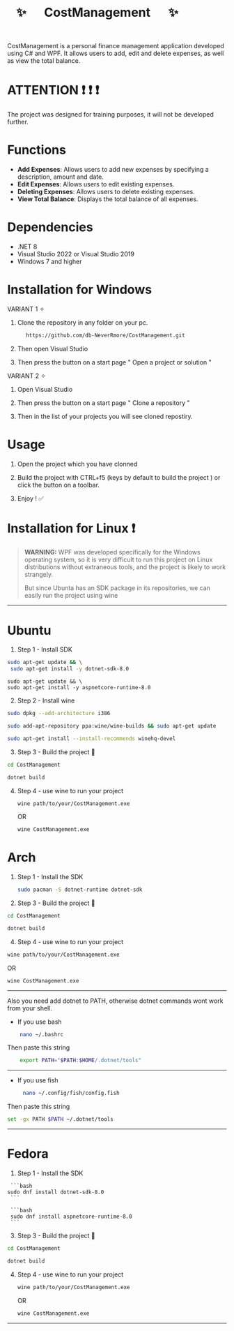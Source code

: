 
#  ⁣⁣⁣⁣⁣⁣⠀⠀⠀⠀⠀⠀⠀⠀⠀⠀⠀⠀⠀⠀⠀⠀⠀⠀⠀⠀⠀⠀⠀⠀⠀⠀⠀⠀⠀⠀⠀⠀⠀⠀⠀⠀⠀⠀⠀⠀⠀⠀⠀⠀⠀⠀⠀⠀⠀✨⠀⠀CostManagement⁣⁣⁣⠀⠀✨
⠀⠀⠀⠀⠀⠀⠀⠀⠀⠀⠀⠀⠀⠀⠀⠀⠀⠀⠀⠀⠀⠀⠀⠀⠀⠀⠀⠀⠀⠀⠀⠀⠀⠀⠀⠀⠀⠀⠀⠀⠀⠀⠀⠀⠀
⠀⠀⠀

CostManagement is a personal finance management application developed using C# and WPF. 
     It allows users to add, edit and delete expenses, as well as view the total balance.


 # ATTENTION  ❗ ❗ ❗
 
  The project was designed for training purposes, it will not be developed further.
     ⠀⠀
     ⠀⠀
     ⠀⠀
# Functions 
- **Add Expenses**: Allows users to add new expenses by specifying a description, amount and date.
- **Edit Expenses**: Allows users to edit existing expenses.
- **Deleting Expenses**: Allows users to delete existing expenses.
- **View Total Balance**: Displays the total balance of all expenses.

# Dependencies  

- .NET 8
- Visual Studio 2022 or Visual Studio 2019
- Windows 7 and higher

# Installation for Windows 


 VARIANT 1️ ✧


 1. Clone the repository in any folder on your pc.
    
    
  ```bash
        https://github.com/db-NeverRmore/CostManagement.git
  ```

 2. Then open Visual Studio

 3.  Then press the button on a start page  " Open a project or solution "

  VARIANT 2️ ✧

  1. Open Visual Studio

  2.  Then press the button on a start page " Clone a repository "

  3.  Then in the list of your projects you will see cloned repostiry.


   # Usage
1. Open the project which you have clonned
      
2. Build the project with CTRL+f5 (keys by default to build the project ) or click the button on a toolbar.

3. Enjoy ! ✅




# Installation for Linux ❗

> **WARNING:** WPF was developed specifically for the Windows operating system, so it is very difficult to run this project on Linux distributions without extraneous tools, and the project is likely to work strangely.
> 
> But since Ubunta has an SDK package in its repositories, we can easily run the project using wine
      
------------------------------------

 # Ubuntu 
 1. Step 1  -  Install  SDK

 ```bash
 sudo apt-get update && \
  sudo apt-get install -y dotnet-sdk-8.0
 ```

```
sudo apt-get update && \
sudo apt-get install -y aspnetcore-runtime-8.0
```

2. Step 2  - Install wine

 ```bash
sudo dpkg --add-architecture i386

sudo add-apt-repository ppa:wine/wine-builds && sudo apt-get update

sudo apt-get install --install-recommends winehq-devel

```
     
3. Step 3 - Build the project    🔨
   
```bash
cd CostManagement
```
```bash
dotnet build
```


4. Step 4 - use wine to run your project

   ```bash
   wine path/to/your/CostManagement.exe
   ```
   
   OR

   ```bash
   wine CostManagement.exe
   ```


 # Arch
  1. Step 1  -  Install the SDK

     ```bash
     sudo pacman -S dotnet-runtime dotnet-sdk
     ```
     
  3. Step 3 - Build the project   🔨

  ```bash
cd CostManagement
```
```bash
dotnet build
```




 4. Step 4 - use wine to run your project

   ```bash
   wine path/to/your/CostManagement.exe
   ```
   
   OR

   ```bash
   wine CostManagement.exe
   ```
---------------------------------

 Also you need add dotnet to PATH, otherwise dotnet commands wont work from your shell.

- If you use bash 

```bash
    nano ~/.bashrc
```

Then paste this string

``` bash
    export PATH="$PATH:$HOME/.dotnet/tools"
```
------------------------------------

- If you use fish 

```bash
     nano ~/.config/fish/config.fish
```

Then paste this string

```bash
set -gx PATH $PATH ~/.dotnet/tools
```



---------------------------------
 


 # Fedora

   1. Step 1  -  Install the SDK

     ```bash
    sudo dnf install dotnet-sdk-8.0
     ```

     ```bash
     sudo dnf install aspnetcore-runtime-8.0
     ```
     
  3. Step 3 - Build the project    🔨

  ```bash
cd CostManagement
```
```bash
dotnet build
```


4. Step 4 - use wine to run your project

   ```bash
   wine path/to/your/CostManagement.exe
   ```
   
   OR

   ```bash
   wine CostManagement.exe
   ```

---------------------------------   

     
          

   
 
     

     


    



